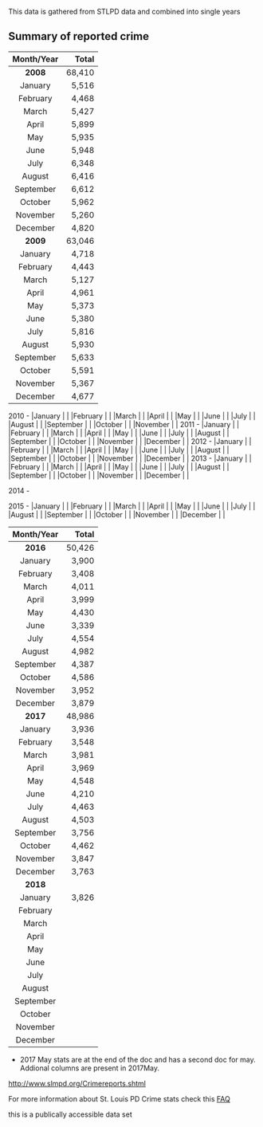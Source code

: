 
This data is gathered from STLPD data and combined into single years

## Summary of reported crime

| Month/Year | Total  |  
|:----------:|-------:|
|**2008**    |  68,410|
|January     |   5,516|
|February    |   4,468|
|March       |   5,427|
|April       |   5,899|
|May         |   5,935|
|June        |   5,948|
|July        |   6,348|
|August      |   6,416|
|September   |   6,612|
|October     |   5,962|
|November    |   5,260|
|December    |   4,820|
|**2009**    |  63,046|
|January     |   4,718|
|February    |   4,443|
|March       |   5,127|
|April       |   4,961|
|May         |   5,373|
|June        |   5,380|
|July        |   5,816|
|August      |   5,930|
|September   |   5,633|
|October     |   5,591|
|November    |   5,367|
|December    |   4,677|

2010 -
|January     |   |
|February    |   |
|March       |   |
|April       |   |
|May         |   |
|June        |   |
|July        |   |
|August      |   |
|September   |   |
|October     |   |
|November    |   |
2011 -
|January     |   |
|February    |   |
|March       |  |
|April       |   |
|May         |   |
|June        |   |
|July        |   |
|August      |   |
|September   |   |
|October     |   |
|November    |   |
|December    |   |
2012 -
|January     |  |
|February    |   |
|March       |   |
|April       |   |
|May         |  |
|June        |   |
|July        |  |
|August      |   |
|September   |   |
|October     |   |
|November    |  |
|December    |   |
2013 -
|January     |   |
|February    |   |
|March       |   |
|April       |   |
|May         |   |
|June        |   |
|July        |   |
|August      |   |
|September   |   |
|October     |   |
|November    |   |
|December    |   |

2014 -
 
2015 - 
|January     |   |
|February    |   |
|March       |   |
|April       |   |
|May         |  |
|June        |   |
|July        |   |
|August      |   |
|September   |   |
|October     |  |
|November    |   |
|December    |   |

| Month/Year | Total  |  
|:----------:|-------:|
|**2016**    |  50,426| 
|    January |   3,900|
|February    |   3,408|
|March       |   4,011|
|April       |   3,999|
|May         |   4,430|
|June        |   3,339|
|July        |   4,554|
|August      |   4,982|
|September   |   4,387|
|October     |   4,586|
|November    |   3,952|
|December    |   3,879|
|**2017**    |  48,986|
|January     |   3,936|
|February    |   3,548|
|March       |   3,981|
|April       |   3,969|
|May         |   4,548|
|June        |   4,210|
|July        |   4,463|
|August      |   4,503|
|September   |   3,756|
|October     |   4,462|
|November    |   3,847|
|December    |   3,763|
|**2018**    |        |
|January     |   3,826|
|February    |   |
|March       |   |
|April       |   |
|May         |   |
|June        |   |
|July        |  |
|August      |   |
|September   |  |
|October     |   |
|November    |   |
|December    |   |


* 2017 May stats are at the end of the doc and has a second doc for may. Addional columns are present in 2017May.

http://www.slmpd.org/Crimereports.shtml

For more information about St. Louis PD Crime stats check this [FAQ](http://www.slmpd.org/Crime/CrimeDataFrequentlyAskedQuestions.pdf)

this is a publically accessible data set 

